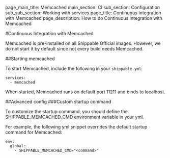 page_main_title: Memcached
main_section: CI
sub_section: Configuration
sub_sub_section: Working with services
page_title: Continuous Integration with Memcached
page_description: How to do Continuous Integration with Memcached

#Continuous Integration with Memcached

Memcached is pre-installed on all Shippable Official images. However, we do not start it by default since not every build needs Memcached.

##Starting memcached

To start Memcached, include the following in your `shippable.yml`:

```
services:
  - memcached
```

When started, Memcached runs on default port 11211 and binds to localhost.

##Advanced config
###Custom startup command

To customize the startup command, you should define the SHIPPABLE_MEMCACHED_CMD environment variable in your yml.

For example, the following yml snippet overrides the default startup command for Memcached:

```
env:
  global:
    - SHIPPABLE_MEMCACHED_CMD="<command>"

```
